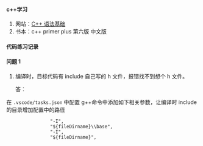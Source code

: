 #### c++学习

1. 网站：[C++ 语法基础](https://oi-wiki.org/lang/basic/)
2. 书本：c++ primer plus 第六版 中文版

#### 代码练习记录

#### 问题 1

1. 编译时，目标代码有 include 自己写的 h 文件，报错找不到想个 h 文件。

   答：

在 `.vscode/tasks.json` 中配置 g++命令中添加如下相关参数，让编译时 include 的目录增加配置中的路径

```
                "-I",
                "${fileDirname}\\base",
                "-I",
                "${fileDirname}",
```
